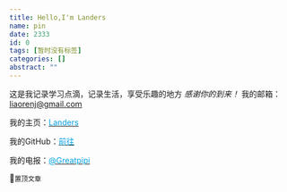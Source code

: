 ```yaml
---
title: Hello,I'm Landers
name: pin
date: 2333
id: 0
tags: [暂时没有标签]
categories: []
abstract: ""
---
```



这是我记录学习点滴，记录生活，享受乐趣的地方
*感谢你的到来！*
我的邮箱：liaorenj@gmail.com

我的主页：[<font color=slate>Landers</font>](http://renj.io/)

我的GitHub：[<font color=slate>前往</font>](https://github.com/Landers1037)

我的电报：[<font color=slate>@Greatpipi</font>](https://t.me/Greatpipi)

🍉`置顶文章`

<!--more-->